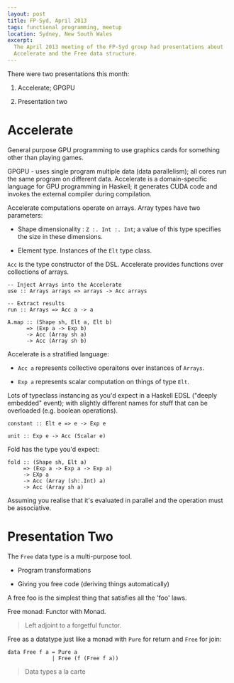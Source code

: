 ```yaml
---
layout: post
title: FP-Syd, April 2013
tags: functional programming, meetup
location: Sydney, New South Wales
excerpt: 
  The April 2013 meeting of the FP-Syd group had presentations about
  Accelerate and the Free data structure.
---
```


There were two presentations this month:

1. Accelerate; GPGPU

2. Presentation two

# Accelerate

General purpose GPU programming to use graphics cards for something other than
playing games.

GPGPU - uses single program multiple data (data parallelism); all cores run
the same program on different data. Accelerate is a domain-specific language
for GPU programming in Haskell; it generates CUDA code and invokes the
external compiler during compilation.

Accelerate computations operate on arrays. Array types have two parameters:

- Shape dimensionality : `Z :. Int :. Int`; a value of this type specifies the
  size in these dimensions.

- Element type. Instances of the `Elt` type class.

`Acc` is the type constructor of the DSL. Accelerate provides functions over
collections of arrays.

	-- Inject Arrays into the Accelerate 
    use :: Arrays arrays => arrays -> Acc arrays

    -- Extract results
    run :: Arrays => Acc a -> a

    A.map :: (Shape sh, Elt a, Elt b)
          => (Exp a -> Exp b)
          -> Acc (Array sh a)
          -> Acc (Array sh b)

Accelerate is a stratified language:

- `Acc a` represents collective operaitons over instances of `Arrays`.

- `Exp a` represents scalar computation on things of type `Elt`.

Lots of typeclass instancing as you'd expect in a Haskell EDSL ("deeply
embedded" event); with slightly different names for stuff that can be
overloaded (e.g. boolean operations).

    constant :: Elt e => e -> Exp e

    unit :: Exp e -> Acc (Scalar e)

Fold has the type you'd expect:

    fold :: (Shape sh, Elt a)
         => (Exp a -> Exp a -> Exp a)
         -> EXp a
         -> Acc (Array (sh:.Int) a)
         -> Acc (Array sh a)

Assuming you realise that it's evaluated in parallel and the operation must be
associative.

# Presentation Two

The `Free` data type is a multi-purpose tool.

- Program transformations

- Giving you free code (deriving things automatically)

A free foo is the simplest thing that satisfies all the 'foo' laws.

Free monad: Functor with Monad.

> Left adjoint to a forgetful functor.

Free as a datatype just like a monad with `Pure` for return and `Free` for
join:

    data Free f a = Pure a
    			  | Free (f (Free f a))


> Data types a la carte

